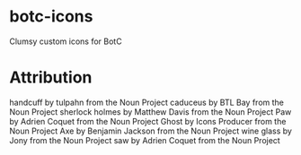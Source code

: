 # botc-icons
Clumsy custom icons for BotC

# Attribution
handcuff by tulpahn from the Noun Project
caduceus by BTL Bay from the Noun Project
sherlock holmes by Matthew Davis from the Noun Project
Paw by Adrien Coquet from the Noun Project
Ghost by Icons Producer from the Noun Project
Axe by Benjamin Jackson from the Noun Project
wine glass by Jony from the Noun Project
saw by Adrien Coquet from the Noun Project
